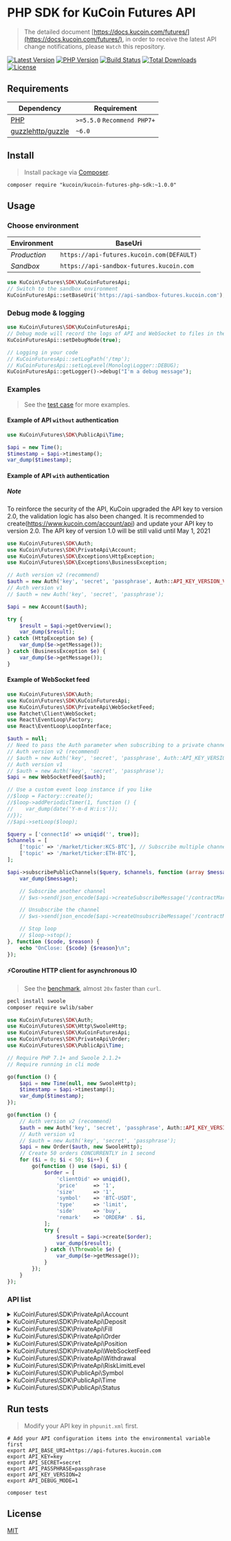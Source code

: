 # PHP SDK for KuCoin Futures API

> The detailed document [https://docs.kucoin.com/futures/](https://docs.kucoin.com/futures/), in order to receive the latest API change notifications, please `Watch` this repository.

[![Latest Version](https://img.shields.io/github/release/Kucoin/kucoin-futures-php-sdk.svg)](https://github.com/Kucoin/kucoin-futures-php-sdk/releases)
[![PHP Version](https://img.shields.io/packagist/php-v/kucoin/kucoin-futures-php-sdk.svg?color=green)](https://secure.php.net)
[![Build Status](https://travis-ci.org/Kucoin/kucoin-futures-php-sdk.svg?branch=master)](https://travis-ci.org/Kucoin/kucoin-futures-php-sdk)
[![Total Downloads](https://poser.pugx.org/kucoin/kucoin-futures-php-sdk/downloads)](https://packagist.org/packages/kucoin/kucoin-futures-php-sdk)
[![License](https://poser.pugx.org/kucoin/kucoin-futures-php-sdk/license)](LICENSE)

## Requirements

| Dependency | Requirement |
| -------- | -------- |
| [PHP](https://secure.php.net/manual/en/install.php) | `>=5.5.0` `Recommend PHP7+` |
| [guzzlehttp/guzzle](https://github.com/guzzle/guzzle) | `~6.0` |

## Install
> Install package via [Composer](https://getcomposer.org/).

```shell
composer require "kucoin/kucoin-futures-php-sdk:~1.0.0"
```

## Usage

### Choose environment

| Environment | BaseUri |
|    -------- | -------- |
| *Production* | `https://api-futures.kucoin.com(DEFAULT)` |
| *Sandbox* | `https://api-sandbox-futures.kucoin.com` |

```php
use KuCoin\Futures\SDK\KuCoinFuturesApi;
// Switch to the sandbox environment
KuCoinFuturesApi::setBaseUri('https://api-sandbox-futures.kucoin.com');
```

### Debug mode & logging

```php
use KuCoin\Futures\SDK\KuCoinFuturesApi;
// Debug mode will record the logs of API and WebSocket to files in the directory "KuCoinFuturesApi::getLogPath()" according to the minimum log level "KuCoinFuturesApi::getLogLevel()".
KuCoinFuturesApi::setDebugMode(true);

// Logging in your code
// KuCoinFuturesApi::setLogPath('/tmp');
// KuCoinFuturesApi::setLogLevel(Monolog\Logger::DEBUG);
KuCoinFuturesApi::getLogger()->debug("I'm a debug message");
```

### Examples
> See the [test case](tests) for more examples.

#### Example of API `without` authentication

```php
use KuCoin\Futures\SDK\PublicApi\Time;

$api = new Time();
$timestamp = $api->timestamp();
var_dump($timestamp);
```

#### Example of API `with` authentication

##### **Note**
To reinforce the security of the API, KuCoin upgraded the API key to version 2.0, the validation logic has also been changed. It is recommended to create(https://www.kucoin.com/account/api) and update your API key to version 2.0. The API key of version 1.0 will be still valid until May 1, 2021


```php
use KuCoin\Futures\SDK\Auth;
use KuCoin\Futures\SDK\PrivateApi\Account;
use KuCoin\Futures\SDK\Exceptions\HttpException;
use KuCoin\Futures\SDK\Exceptions\BusinessException;

// Auth version v2 (recommend)
$auth = new Auth('key', 'secret', 'passphrase', Auth::API_KEY_VERSION_V2);
// Auth version v1
// $auth = new Auth('key', 'secret', 'passphrase');

$api = new Account($auth);

try {
    $result = $api->getOverview();
    var_dump($result);
} catch (HttpException $e) {
    var_dump($e->getMessage());
} catch (BusinessException $e) {
    var_dump($e->getMessage());
}
```

#### Example of WebSocket feed

```php
use KuCoin\Futures\SDK\Auth;
use KuCoin\Futures\SDK\KuCoinFuturesApi;
use KuCoin\Futures\SDK\PrivateApi\WebSocketFeed;
use Ratchet\Client\WebSocket;
use React\EventLoop\Factory;
use React\EventLoop\LoopInterface;

$auth = null;
// Need to pass the Auth parameter when subscribing to a private channel($api->subscribePrivateChannel()).
// Auth version v2 (recommend)
// $auth = new Auth('key', 'secret', 'passphrase', Auth::API_KEY_VERSION_V2);
// Auth version v1
// $auth = new Auth('key', 'secret', 'passphrase');
$api = new WebSocketFeed($auth);

// Use a custom event loop instance if you like
//$loop = Factory::create();
//$loop->addPeriodicTimer(1, function () {
//    var_dump(date('Y-m-d H:i:s'));
//});
//$api->setLoop($loop);

$query = ['connectId' => uniqid('', true)];
$channels = [
    ['topic' => '/market/ticker:KCS-BTC'], // Subscribe multiple channels
    ['topic' => '/market/ticker:ETH-BTC'],
];

$api->subscribePublicChannels($query, $channels, function (array $message, WebSocket $ws, LoopInterface $loop) use ($api) {
    var_dump($message);

    // Subscribe another channel
    // $ws->send(json_encode($api->createSubscribeMessage('/contractMarket/ticker:ETHUSDTM')));

    // Unsubscribe the channel
    // $ws->send(json_encode($api->createUnsubscribeMessage('/contractMarket/ticker:XBTUSDM')));

    // Stop loop
    // $loop->stop();
}, function ($code, $reason) {
    echo "OnClose: {$code} {$reason}\n";
});
```

#### ⚡️Coroutine HTTP client for asynchronous IO
> See the [benchmark](examples/BenchmarkCoroutine.php), almost `20x` faster than `curl`.

```bash
pecl install swoole
composer require swlib/saber
```

```php
use KuCoin\Futures\SDK\Auth;
use KuCoin\Futures\SDK\Http\SwooleHttp;
use KuCoin\Futures\SDK\KuCoinFuturesApi;
use KuCoin\Futures\SDK\PrivateApi\Order;
use KuCoin\Futures\SDK\PublicApi\Time;

// Require PHP 7.1+ and Swoole 2.1.2+
// Require running in cli mode

go(function () {
    $api = new Time(null, new SwooleHttp);
    $timestamp = $api->timestamp();
    var_dump($timestamp);
});

go(function () {
    // Auth version v2 (recommend)
    $auth = new Auth('key', 'secret', 'passphrase', Auth::API_KEY_VERSION_V2);
    // Auth version v1
    // $auth = new Auth('key', 'secret', 'passphrase');
    $api = new Order($auth, new SwooleHttp);
    // Create 50 orders CONCURRENTLY in 1 second
    for ($i = 0; $i < 50; $i++) {
        go(function () use ($api, $i) {
            $order = [
                'clientOid' => uniqid(),
                'price'     => '1',
                'size'      => '1',
                'symbol'    => 'BTC-USDT',
                'type'      => 'limit',
                'side'      => 'buy',
                'remark'    => 'ORDER#' . $i,
            ];
            try {
                $result = $api->create($order);
                var_dump($result);
            } catch (\Throwable $e) {
                var_dump($e->getMessage());
            }
        });
    }
});
```

### API list

<details>
<summary>KuCoin\Futures\SDK\PrivateApi\Account</summary>

| API | Authentication | Description |
| -------- | -------- | -------- |
| KuCoin\Futures\SDK\PrivateApi\Account::getOverview() | YES | https://docs.kucoin.com/futures/#account |
| KuCoin\Futures\SDK\PrivateApi\Account::getTransactionHistory() | YES | https://docs.kucoin.com/futures/#get-transaction-history |
| KuCoin\Futures\SDK\PrivateApi\Account::transferIn() | YES |`deprecated`|
| KuCoin\Futures\SDK\PrivateApi\Account::transferOut() | YES | `deprecated` https://docs.kucoin.com/futures/#transfer-funds-to-kucoin-main-account |
| KuCoin\Futures\SDK\PrivateApi\Account::transferOutV2() | YES | https://docs.kucoin.com/futures/#transfer-funds-to-kucoin-main-account-2 |
| KuCoin\Futures\SDK\PrivateApi\Account::cancelTransferOut() | YES | `deprecated` https://docs.kucoin.com/futures/#cancel-transfer-out-request |
| KuCoin\Futures\SDK\PrivateApi\Account::getTransferList() | YES | https://docs.kucoin.com/futures/#get-transfer-out-request-records |
| KuCoin\Futures\SDK\PrivateApi\Account::getSubApikey() | YES | https://docs.kucoin.com/futures/#get-sub-account-futures-api-list |
| KuCoin\Futures\SDK\PrivateApi\Account::createSubApikey() | YES | https://docs.kucoin.com/futures/#create-futures-apis-for-sub-account |
| KuCoin\Futures\SDK\PrivateApi\Account::modifySubApikey() | YES | https://docs.kucoin.com/futures/#modify-sub-account-futures-apis |
| KuCoin\Futures\SDK\PrivateApi\Account::deleteSubApikey() | YES | https://docs.kucoin.com/futures/#delete-sub-account-futures-apis |
| KuCoin\Futures\SDK\PrivateApi\Account::transferOutV3() | YES | https://docs.kucoin.com/futures/#transfer-to-main-or-trade-account |
</details>

<details>
<summary>KuCoin\Futures\SDK\PrivateApi\Deposit</summary>

| API | Authentication | Description |
| -------- | -------- | -------- |
| KuCoin\Futures\SDK\PrivateApi\Deposit::getAddress() | YES | https://docs.kucoin.com/futures/#get-deposit-address |
| KuCoin\Futures\SDK\PrivateApi\Deposit::getDeposits() | YES | https://docs.kucoin.com/futures/#get-deposit-list |

</details>

<details>
<summary>KuCoin\Futures\SDK\PrivateApi\Fill</summary>

| API | Authentication | Description |
| -------- | -------- | -------- |
| KuCoin\Futures\SDK\PrivateApi\Fill::getFills() | YES | https://docs.kucoin.com/futures/#get-fills |
| KuCoin\Futures\SDK\PrivateApi\Fill::getRecentList() | YES | https://docs.kucoin.com/futures/#recent-fills |
</details>

<details>
<summary>KuCoin\Futures\SDK\PrivateApi\Order</summary>

| API | Authentication | Description |
| -------- | -------- | -------- |
| KuCoin\Futures\SDK\PrivateApi\Order::create() | YES | https://docs.kucoin.com/futures/#place-an-order |
| KuCoin\Futures\SDK\PrivateApi\Order::cancel() | YES | https://docs.kucoin.com/futures/#cancel-an-order |
| KuCoin\Futures\SDK\PrivateApi\Order::batchCancel() | YES | https://docs.kucoin.com/futures/#limit-order-mass-cancelation |
| KuCoin\Futures\SDK\PrivateApi\Order::stopOrders() | YES | https://docs.kucoin.com/futures/#stop-order-mass-cancelation |
| KuCoin\Futures\SDK\PrivateApi\Order::getList() | YES | https://docs.kucoin.com/futures/#get-order-list |
| KuCoin\Futures\SDK\PrivateApi\Order::getStopOrders() | YES | https://docs.kucoin.com/futures/#get-untriggered-stop-order-list |
| KuCoin\Futures\SDK\PrivateApi\Order::getRecentDoneOrders() | YES | https://docs.kucoin.com/futures/#get-list-of-orders-completed-in-24h |
| KuCoin\Futures\SDK\PrivateApi\Order::getDetail() | YES | https://docs.kucoin.com/futures/#get-details-of-a-single-order |
| KuCoin\Futures\SDK\PrivateApi\Order::getDetailByClientOid() | YES | https://docs.kucoin.com/futures/#get-details-of-a-single-order |
| KuCoin\Futures\SDK\PrivateApi\Order::getOpenOrderStatistics() | YES | https://docs.kucoin.com/futures/#active-order-value-calculation |
| KuCoin\Futures\SDK\PrivateApi\Order::cancelByClientOid() | YES | https://www.kucoin.com/docs/rest/futures-trading/orders/cancel-order-by-clientoid|

</details>
<details>
<summary>KuCoin\Futures\SDK\PrivateApi\Position</summary>

| API | Authentication | Description |
| -------- | -------- | -------- |
| KuCoin\Futures\SDK\PrivateApi\Position::getList() | YES | https://docs.kucoin.com/futures/#get-position-list |
| KuCoin\Futures\SDK\PrivateApi\Position::getDetail() | YES | https://docs.kucoin.com/futures/#get-position-details |
| KuCoin\Futures\SDK\PrivateApi\Position::changeAutoAppendStatus() | YES | https://docs.kucoin.com/futures/#enable-disable-of-auto-deposit-margin |
| KuCoin\Futures\SDK\PrivateApi\Position::marginAppend() | YES | https://docs.kucoin.com/futures/#add-margin-manually |
</details>

<details>
<summary>KuCoin\Futures\SDK\PrivateApi\WebSocketFeed</summary>

| API | Authentication | Description |
| -------- | -------- | -------- |
| KuCoin\Futures\SDK\PrivateApi\WebSocketFeed::getPublicServer() | NO | https://docs.kucoin.com/futures/#apply-connect-token |
| KuCoin\Futures\SDK\PrivateApi\WebSocketFeed::getPrivateServer() | YES | https://docs.kucoin.com/futures/#apply-connect-token |
| KuCoin\Futures\SDK\PrivateApi\WebSocketFeed::subscribePublicChannel() | NO | https://docs.kucoin.com/futures/#public-channels |
| KuCoin\Futures\SDK\PrivateApi\WebSocketFeed::subscribePublicChannels() | NO | https://docs.kucoin.com/futures/#public-channels |
| KuCoin\Futures\SDK\PrivateApi\WebSocketFeed::subscribePrivateChannel() | YES | https://docs.kucoin.com/futures/#private-channels |
| KuCoin\Futures\SDK\PrivateApi\WebSocketFeed::subscribePrivateChannels() | YES | https://docs.kucoin.com/futures/#private-channels |

</details>

<details>
<summary>KuCoin\Futures\SDK\PrivateApi\Withdrawal</summary>

| API | Authentication | Description |
| -------- | -------- | -------- |
| KuCoin\Futures\SDK\PrivateApi\Withdrawal::getQuotas() | YES | https://docs.kucoin.com/futures/#get-withdrawal-limit |
| KuCoin\Futures\SDK\PrivateApi\Withdrawal::getList() | YES | https://docs.kucoin.com/futures/#get-withdrawal-list |
| KuCoin\Futures\SDK\PrivateApi\Withdrawal::apply() | YES | https://docs.kucoin.com/futures/#withdraw-funds |
| KuCoin\Futures\SDK\PrivateApi\Withdrawal::cancel() | YES | https://docs.kucoin.com/futures/#cancel-withdrawal |

</details>

<details>
<summary>KuCoin\Futures\SDK\PrivateApi\RiskLimitLevel</summary>

| API | Authentication | Description |
| -------- | -------- | -------- |
| KuCoin\Futures\SDK\PrivateApi\RiskLimitLevel::getRiskLimitLevel | YES | https://docs.kucoin.com/futures/#obtain-futures-risk-limit-level |
| KuCoin\Futures\SDK\PrivateApi\RiskLimitLevel::changeRiskLimitLevel() | YES | https://docs.kucoin.com/futures/#adjust-risk-limit-level |

</details>

<details>
<summary>KuCoin\Futures\SDK\PublicApi\Symbol</summary>

| API | Authentication | Description                                                             |
| -------- | -------- |-------------------------------------------------------------------------|
| KuCoin\Futures\SDK\PublicApi\Symbol::getTicker() | NO | https://docs.kucoin.com/futures/#get-ticker                             |
| KuCoin\Futures\SDK\PublicApi\Symbol::getLevel2Snapshot() | NO | https://docs.kucoin.com/futures/#get-full-order-book-level-2            |
| KuCoin\Futures\SDK\PublicApi\Symbol::getLevel3Snapshot() | NO | https://docs.kucoin.com/futures/#get-full-order-book-level-3            |
| KuCoin\Futures\SDK\PublicApi\Symbol::getV2Level3Snapshot() | NO | https://docs.kucoin.com/futures/#get-full-order-book-level-3-v2         |
| KuCoin\Futures\SDK\PublicApi\Symbol::getLevel2Message() | NO | `deprecated` https://docs.kucoin.com/futures/##level-2-pulling-messages |
| KuCoin\Futures\SDK\PublicApi\Symbol::getLevel3Message() | NO | `deprecated` https://docs.kucoin.com/futures/##level-3-pulling-messages |
| KuCoin\Futures\SDK\PublicApi\Symbol::getTradeHistory() | NO | https://docs.kucoin.com/futures/#get-trade-histories                    |
| KuCoin\Futures\SDK\PublicApi\Symbol::getKLines() | NO | https://docs.kucoin.com/futures/?lang=en_US#get-k-line-data-of-contract |
| KuCoin\Futures\SDK\PublicApi\Symbol::getLevel2Depth20 | NO | https://docs.kucoin.com/futures/cn/#level-2-2                           |
| KuCoin\Futures\SDK\PublicApi\Symbol::getLevel2Depth100 | NO | https://docs.kucoin.com/futures/cn/#level-2-2                           |
| KuCoin\Futures\SDK\PublicApi\Symbol::getFundingRates | NO |https://www.kucoin.com/docs/rest/futures-trading/funding-fees/get-public-funding-history               |

</details>

<details>
<summary>KuCoin\Futures\SDK\PublicApi\Time</summary>

| API | Authentication | Description |
| -------- | -------- | -------- |
| KuCoin\Futures\SDK\PublicApi\Time::timestamp() | NO | https://docs.kucoin.com/futures/#server-time |

</details>

<details>
<summary>KuCoin\Futures\SDK\PublicApi\Status</summary>

| API | Authentication | Description |
| -------- | -------- | -------- |
| KuCoin\Futures\SDK\PublicApi\Status::status() | NO | https://docs.kucoin.com/futures/#get-the-service-status |

</details>

## Run tests
> Modify your API key in `phpunit.xml` first.

```shell
# Add your API configuration items into the environmental variable first
export API_BASE_URI=https://api-futures.kucoin.com
export API_KEY=key
export API_SECRET=secret
export API_PASSPHRASE=passphrase
export API_KEY_VERSION=2
export API_DEBUG_MODE=1

composer test
```

## License

[MIT](LICENSE)
